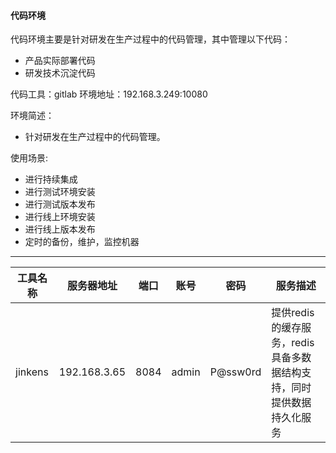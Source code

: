 #### 代码环境

代码环境主要是针对研发在生产过程中的代码管理，其中管理以下代码：
* 产品实际部署代码
* 研发技术沉淀代码

代码工具：gitlab
环境地址：192.168.3.249:10080

环境简述：
* 针对研发在生产过程中的代码管理。

使用场景:
* 进行持续集成
* 进行测试环境安装
* 进行测试版本发布
* 进行线上环境安装
* 进行线上版本发布
* 定时的备份，维护，监控机器

---

|工具名称|服务器地址|端口|账号|密码|服务描述|
|-----|--------|----|---|---|------|
|jinkens|192.168.3.65|8084|admin|P@ssw0rd|提供redis的缓存服务，redis具备多数据结构支持，同时提供数据持久化服务|